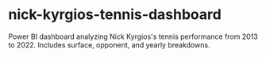 # nick-kyrgios-tennis-dashboard
Power BI dashboard analyzing Nick Kyrgios's tennis performance from 2013 to 2022. Includes surface, opponent, and yearly breakdowns.
